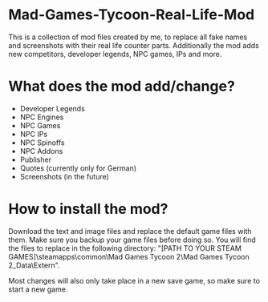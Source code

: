 # Mad-Games-Tycoon-Real-Life-Mod
This is a collection of mod files created by me, to replace all fake names and screenshots with their real life counter parts. Additionally the mod adds new competitors, developer legends, NPC games, IPs and more.

# What does the mod add/change?
- Developer Legends
- NPC Engines
- NPC Games
- NPC IPs
- NPC Spinoffs
- NPC Addons
- Publisher
- Quotes (currently only for German)
- Screenshots (in the future)

# How to install the mod?
Download the text and image files and replace the default game files with them. Make sure you backup your game files before doing so. You will find the files to replace in the following directory: 
"[PATH TO YOUR STEAM GAMES]\steamapps\common\Mad Games Tycoon 2\Mad Games Tycoon 2_Data\Extern".

Most changes will also only take place in a new save game, so make sure to start a new game.
